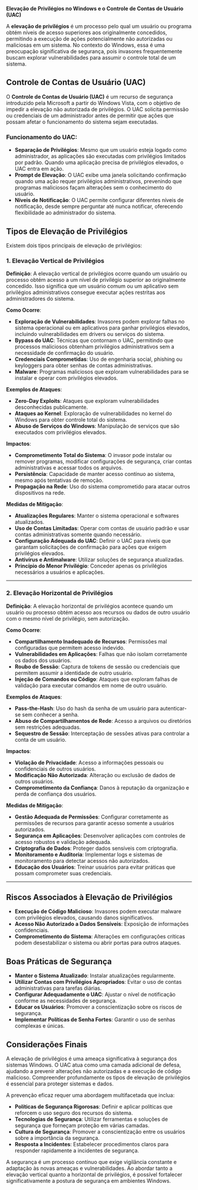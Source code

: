 **Elevação de Privilégios no Windows e o Controle de Contas de Usuário (UAC)**

A **elevação de privilégios** é um processo pelo qual um usuário ou programa obtém níveis de acesso superiores aos originalmente concedidos, permitindo a execução de ações potencialmente não autorizadas ou maliciosas em um sistema. No contexto do Windows, essa é uma preocupação significativa de segurança, pois invasores frequentemente buscam explorar vulnerabilidades para assumir o controle total de um sistema.

## Controle de Contas de Usuário (UAC)

O **Controle de Contas de Usuário (UAC)** é um recurso de segurança introduzido pela Microsoft a partir do Windows Vista, com o objetivo de impedir a elevação não autorizada de privilégios. O UAC solicita permissão ou credenciais de um administrador antes de permitir que ações que possam afetar o funcionamento do sistema sejam executadas.

### Funcionamento do UAC:

- **Separação de Privilégios**: Mesmo que um usuário esteja logado como administrador, as aplicações são executadas com privilégios limitados por padrão. Quando uma aplicação precisa de privilégios elevados, o UAC entra em ação.
- **Prompt de Elevação**: O UAC exibe uma janela solicitando confirmação quando uma ação requer privilégios administrativos, prevenindo que programas maliciosos façam alterações sem o conhecimento do usuário.
- **Níveis de Notificação**: O UAC permite configurar diferentes níveis de notificação, desde sempre perguntar até nunca notificar, oferecendo flexibilidade ao administrador do sistema.

## Tipos de Elevação de Privilégios

Existem dois tipos principais de elevação de privilégios:

### 1\. Elevação Vertical de Privilégios

**Definição**: A elevação vertical de privilégios ocorre quando um usuário ou processo obtém acesso a um nível de privilégio superior ao originalmente concedido. Isso significa que um usuário comum ou um aplicativo sem privilégios administrativos consegue executar ações restritas aos administradores do sistema.

**Como Ocorre**:

- **Exploração de Vulnerabilidades**: Invasores podem explorar falhas no sistema operacional ou em aplicativos para ganhar privilégios elevados, incluindo vulnerabilidades em drivers ou serviços do sistema.
- **Bypass do UAC**: Técnicas que contornam o UAC, permitindo que processos maliciosos obtenham privilégios administrativos sem a necessidade de confirmação do usuário.
- **Credenciais Comprometidas**: Uso de engenharia social, phishing ou keyloggers para obter senhas de contas administrativas.
- **Malware**: Programas maliciosos que exploram vulnerabilidades para se instalar e operar com privilégios elevados.

**Exemplos de Ataques**:

- **Zero-Day Exploits**: Ataques que exploram vulnerabilidades desconhecidas publicamente.
- **Ataques ao Kernel**: Exploração de vulnerabilidades no kernel do Windows para obter controle total do sistema.
- **Abuso de Serviços do Windows**: Manipulação de serviços que são executados com privilégios elevados.

**Impactos**:

- **Comprometimento Total do Sistema**: O invasor pode instalar ou remover programas, modificar configurações de segurança, criar contas administrativas e acessar todos os arquivos.
- **Persistência**: Capacidade de manter acesso contínuo ao sistema, mesmo após tentativas de remoção.
- **Propagação na Rede**: Uso do sistema comprometido para atacar outros dispositivos na rede.

**Medidas de Mitigação**:

- **Atualizações Regulares**: Manter o sistema operacional e softwares atualizados.
- **Uso de Contas Limitadas**: Operar com contas de usuário padrão e usar contas administrativas somente quando necessário.
- **Configuração Adequada do UAC**: Definir o UAC para níveis que garantam solicitações de confirmação para ações que exigem privilégios elevados.
- **Antivírus e Antimalware**: Utilizar soluções de segurança atualizadas.
- **Princípio do Menor Privilégio**: Conceder apenas os privilégios necessários a usuários e aplicações.

---

### 2\. Elevação Horizontal de Privilégios

**Definição**: A elevação horizontal de privilégios acontece quando um usuário ou processo obtém acesso aos recursos ou dados de outro usuário com o mesmo nível de privilégio, sem autorização.

**Como Ocorre**:

- **Compartilhamento Inadequado de Recursos**: Permissões mal configuradas que permitem acesso indevido.
- **Vulnerabilidades em Aplicações**: Falhas que não isolam corretamente os dados dos usuários.
- **Roubo de Sessão**: Captura de tokens de sessão ou credenciais que permitem assumir a identidade de outro usuário.
- **Injeção de Comandos ou Código**: Ataques que exploram falhas de validação para executar comandos em nome de outro usuário.

**Exemplos de Ataques**:

- **Pass-the-Hash**: Uso do hash da senha de um usuário para autenticar-se sem conhecer a senha.
- **Abuso de Compartilhamentos de Rede**: Acesso a arquivos ou diretórios sem restrições adequadas.
- **Sequestro de Sessão**: Interceptação de sessões ativas para controlar a conta de um usuário.

**Impactos**:

- **Violação de Privacidade**: Acesso a informações pessoais ou confidenciais de outros usuários.
- **Modificação Não Autorizada**: Alteração ou exclusão de dados de outros usuários.
- **Comprometimento da Confiança**: Danos à reputação da organização e perda de confiança dos usuários.

**Medidas de Mitigação**:

- **Gestão Adequada de Permissões**: Configurar corretamente as permissões de recursos para garantir acesso somente a usuários autorizados.
- **Segurança em Aplicações**: Desenvolver aplicações com controles de acesso robustos e validação adequada.
- **Criptografia de Dados**: Proteger dados sensíveis com criptografia.
- **Monitoramento e Auditoria**: Implementar logs e sistemas de monitoramento para detectar acessos não autorizados.
- **Educação dos Usuários**: Treinar usuários para evitar práticas que possam comprometer suas credenciais.

---

## Riscos Associados à Elevação de Privilégios

- **Execução de Código Malicioso**: Invasores podem executar malware com privilégios elevados, causando danos significativos.
- **Acesso Não Autorizado a Dados Sensíveis**: Exposição de informações confidenciais.
- **Comprometimento do Sistema**: Alterações em configurações críticas podem desestabilizar o sistema ou abrir portas para outros ataques.

## Boas Práticas de Segurança

- **Manter o Sistema Atualizado**: Instalar atualizações regularmente.
- **Utilizar Contas com Privilégios Apropriados**: Evitar o uso de contas administrativas para tarefas diárias.
- **Configurar Adequadamente o UAC**: Ajustar o nível de notificação conforme as necessidades de segurança.
- **Educar os Usuários**: Promover a conscientização sobre os riscos de segurança.
- **Implementar Políticas de Senha Fortes**: Garantir o uso de senhas complexas e únicas.

## Considerações Finais

A elevação de privilégios é uma ameaça significativa à segurança dos sistemas Windows. O UAC atua como uma camada adicional de defesa, ajudando a prevenir alterações não autorizadas e a execução de código malicioso. Compreender profundamente os tipos de elevação de privilégios é essencial para proteger sistemas e dados.

A prevenção eficaz requer uma abordagem multifacetada que inclua:

- **Políticas de Segurança Rigorosas**: Definir e aplicar políticas que reforcem o uso seguro dos recursos do sistema.
- **Tecnologias de Segurança**: Utilizar ferramentas e soluções de segurança que forneçam proteção em várias camadas.
- **Cultura de Segurança**: Promover a conscientização entre os usuários sobre a importância da segurança.
- **Resposta a Incidentes**: Estabelecer procedimentos claros para responder rapidamente a incidentes de segurança.

A segurança é um processo contínuo que exige vigilância constante e adaptação às novas ameaças e vulnerabilidades. Ao abordar tanto a elevação vertical quanto a horizontal de privilégios, é possível fortalecer significativamente a postura de segurança em ambientes Windows.

